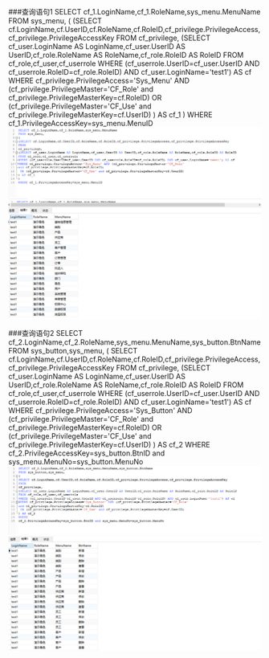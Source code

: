 ###查询语句1
SELECT cf_1.LoginName,cf_1.RoleName,sys_menu.MenuName
FROM sys_menu,
(
(SELECT cf.LoginName,cf.UserID,cf.RoleName,cf.RoleID,cf_privilege.PrivilegeAccess,cf_privilege.PrivilegeAccessKey
FROM
cf_privilege,
(SELECT cf_user.LoginName AS LoginName,cf_user.UserID AS UserID,cf_role.RoleName AS RoleName,cf_role.RoleID AS RoleID 
FROM cf_role,cf_user,cf_userrole 
WHERE (cf_userrole.UserID=cf_user.UserID AND cf_userrole.RoleID=cf_role.RoleID) AND cf_user.LoginName='test1') AS cf
WHERE cf_privilege.PrivilegeAccess='Sys_Menu' AND (cf_privilege.PrivilegeMaster='CF_Role' 
and cf_privilege.PrivilegeMasterKey=cf.RoleID)
 OR (cf_privilege.PrivilegeMaster='CF_Use' and cf_privilege.PrivilegeMasterKey=cf.UserID)
) AS cf_1
)
WHERE cf_1.PrivilegeAccessKey=sys_menu.MenuID
![image](cha11.png)
![image](cha12.png)


###查询语句2
SELECT cf_2.LoginName,cf_2.RoleName,sys_menu.MenuName,sys_button.BtnName
FROM sys_button,sys_menu,
(
SELECT cf.LoginName,cf.UserID,cf.RoleName,cf.RoleID,cf_privilege.PrivilegeAccess,cf_privilege.PrivilegeAccessKey
FROM
cf_privilege,
(SELECT cf_user.LoginName AS LoginName,cf_user.UserID AS UserID,cf_role.RoleName AS RoleName,cf_role.RoleID AS RoleID 
FROM cf_role,cf_user,cf_userrole 
WHERE (cf_userrole.UserID=cf_user.UserID AND cf_userrole.RoleID=cf_role.RoleID) AND cf_user.LoginName='test1') AS cf
WHERE cf_privilege.PrivilegeAccess='Sys_Button' AND (cf_privilege.PrivilegeMaster='CF_Role' 
and cf_privilege.PrivilegeMasterKey=cf.RoleID)
 OR (cf_privilege.PrivilegeMaster='CF_Use' and cf_privilege.PrivilegeMasterKey=cf.UserID)
) AS cf_2
WHERE
cf_2.PrivilegeAccessKey=sys_button.BtnID and sys_menu.MenuNo=sys_button.MenuNo
![image](cha21.png)
![image](cha22.png)
